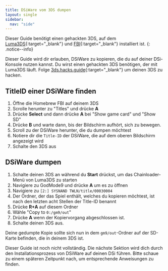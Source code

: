 ```yaml
---
title: DSiWare vom 3DS dumpen
layout: single
sidebar:
  nav: "side"
---
```


Dieser Guide benötigt einen gehackten 3DS, auf dem [Luma3DS](https://github.com/AuroraWright/Luma3DS){:target="_blank"} und [FBI](https://github.com/Steveice10/FBI){:target="_blank"} installiert ist.
{: .notice--info}

Dieser Guide wird dir erlauben, DSiWare zu kopieren, die du auf deiner DSi-Konsole nutzen kannst. Du wirst einen gehackten 3DS benötigen, der mit Luma3DS läuft. Folge [3ds.hacks.guide](https://3ds.hacks.guide/de_DE/){:target="_blank"} um deinen 3DS zu hacken.

## TitleID einer DSiWare finden
1. Öffne die Homebrew FBI auf deinem 3DS
2. Scrolle herunter zu "Titles" und drücke **A**
3. Drücke **Select** und dann drücke **A** bei "Show game card" und "Show SD"
4. Drücke **B** und warte dann, bis der Bildschirm aufhört, sich zu bewegen.
5. Scroll zu der DSiWare herunter, die du dumpen möchtest
6. Notiere dir die `Title-ID` der DSiWare, die auf dem oberen Bildschirm angezeigt wird
7. Schalte den 3DS aus

## DSiWare dumpen
1. Schalte deinen 3DS an während du **Start** drückst, um das Chainloader-Menü von Luma3DS zu starten
2. Navigiere zu GodMode9 und drücke **A** um es zu öffnen
3. Navigiere zu `[2:] SYSNAND TWLN/title/00030004`
4. Der Ordner, der das Spiel enthält, welches du kopieren möchtest, ist nach den letzten acht Stellen der Title-ID benannt
5. Drücke **R+A** auf diesem Ordner
6. Wähle "Copy to `0:/gm9/out`"
7. Drücke **A** wenn der Kopiervorgang abgeschlossen ist.
8. Schalte deinen 3DS aus.

Deine gedumpte Kopie sollte sich nun in dem `gm9/out`-Ordner auf der SD-Karte befinden, die in deinem 3DS ist.

Dieser Guide ist noch nicht vollständig. Die nächste Sektion wird dich durch den Installationsprozess von DSiWare auf deinen DSi führen. Bitte schaue zu einem späteren Zeitpunkt nach, um entsprechende Anweisungen zu finden.